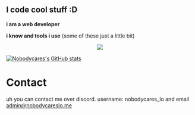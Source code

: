 ## I code cool stuff :D

**i am a web developer** 

**i know and tools i use**
(some of these just a little bit)
<p align="center">
  <a href="https://github.com/nobodycares-lo">
    <img src="https://skillicons.dev/icons?i=cs,cpp,css,html,js,discord,ai,java,ps,robloxstudio,unity,vscode,windows,nodejs,godot,eclipse,github,idea" />
  </a>
</p>

<!---
Nobodycares-lo/Nobodycares-lo is a ✨ special ✨ repository because its `README.md` (this file) appears on your GitHub profile.
You can click the Preview link to take a look at your changes.
--->
[![Nobodycares's GitHub stats](https://github-readme-stats.vercel.app/api?username=nobodycares-lo&theme=dark)](https://github.com/anuraghazra/github-readme-stats)

# Contact
uh you can contact me over discord. username: nobodycares_lo
and email admin@nobodycareslo.me


